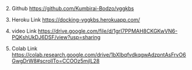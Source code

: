 2. Github
   https://github.com/Kumbirai-Bodzo/vggkbs

3. Heroku Link
   https://docking-vggkbs.herokuapp.com/

4. video Link
   https://drive.google.com/file/d/1grI7PPMAH8CKGKwVN6-PQKshUkDJ6DSF/view?usp=sharing

5. Colab Link
   https://colab.research.google.com/drive/1bXIbqfvdkqgwAdzpntAsFrvO6GwgDrW8#scrollTo=CCOOz5mjlL28
